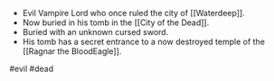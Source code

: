 - Evil Vampire Lord who once ruled the city of [[Waterdeep]].
- Now buried in his tomb in the [[City of the Dead]].
- Buried with an unknown cursed sword.
- His tomb has a secret entrance to a now destroyed temple of the [[Ragnar the BloodEagle]].

#evil #dead 